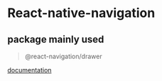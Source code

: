 # React-native-navigation

## package mainly used

> @react-navigation/drawer

[documentation](https://reactnavigation.org/docs/drawer-navigator)

